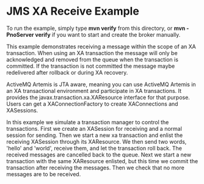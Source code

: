 # JMS XA Receive Example

To run the example, simply type **mvn verify** from this directory, or **mvn -PnoServer verify** if you want to start and create the broker manually.

This example demonstrates receiving a message within the scope of an XA transaction. When using an XA transaction the message will only be acknowledged and removed from the queue when the transaction is committed. If the transaction is not committed the message maybe redelivered after rollback or during XA recovery.

ActiveMQ Artemis is JTA aware, meaning you can use ActiveMQ Artemis in an XA transactional environment and participate in XA transactions. It provides the javax.transaction.xa.XAResource interface for that purpose. Users can get a XAConnectionFactory to create XAConnections and XASessions.

In this example we simulate a transaction manager to control the transactions. First we create an XASession for receiving and a normal session for sending. Then we start a new xa transaction and enlist the receiving XASession through its XAResource. We then send two words, 'hello' and 'world', receive them, and let the transaction roll back. The received messages are cancelled back to the queue. Next we start a new transaction with the same XAResource enlisted, but this time we commit the transaction after receiving the messages. Then we check that no more messages are to be received.